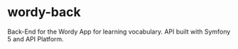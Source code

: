 # wordy-back
Back-End for the Wordy App for learning vocabulary. API built with Symfony 5 and API Platform.
